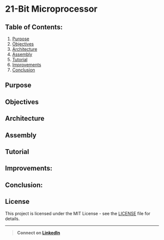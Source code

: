 # 21-Bit Microprocessor
## Table of Contents:
1. [Purpose](#Purpose)
2. [Objectives](#Objectives)
3. [Architecture](#Architecture)
4. [Assembly](#Assembly)
5. [Tutorial](#Tutorial)
6. [Improvements](#Improvements)
7. [Conclusion](#Conclusion)

## Purpose




























































## Objectives

## Architecture

## Assembly

## Tutorial

## Improvements:

## Conclusion:

## License
This project is licensed under the MIT License - see the [LICENSE](LICENSE) file for details.

---
> **Connect on [LinkedIn](https://linkedin.com/in/username](https://www.linkedin.com/in/harrison-stokes/))**

